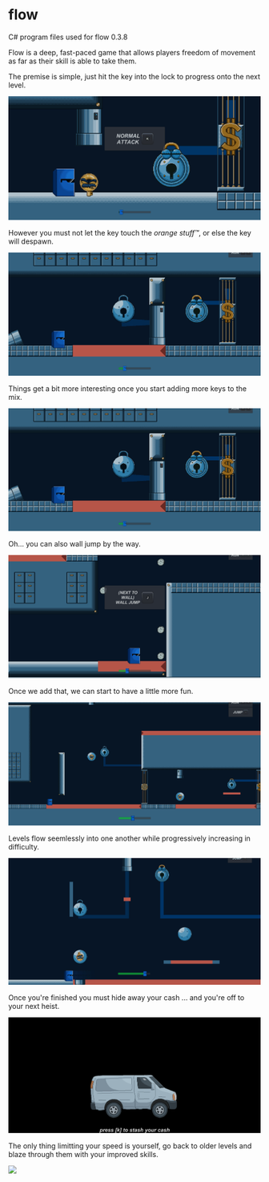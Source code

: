 # flow
C# program files used for flow 0.3.8

Flow is a deep, fast-paced game that allows players freedom of movement as far as their skill is able to take them.

The premise is simple, just hit the key into the lock to progress onto the next level.

![](lvl1.gif)

However you must not let the key touch the *orange stuff™*, or else the key will despawn.

![](keydie.gif)

Things get a bit more interesting once you start adding more keys to the mix.

![](lvl3.gif)

Oh... you can also wall jump by the way.

![](walljump.gif)

Once we add that, we can start to have a little more fun. 

![](lvl5.gif)

Levels flow seemlessly into one another while progressively increasing in difficulty.

![](hidden.gif)

Once you're finished you must hide away your cash ... and you're off to your next heist.

![](endscreen.gif)

The only thing limitting your speed is yourself, go back to older levels and blaze through them with your improved skills.

![](fast.gif)
